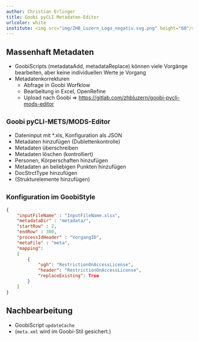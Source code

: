 ```yaml
---
author: Christian Erlinger
title: Goobi pyCLI Metadaten-Editor
urlcolor: white
institute: <img src="img/ZHB_Luzern_Logo_negativ.svg.png" height="60"/><br/><small>AG Goobi, 01. April 2025</small><br/><img src="img/CC_BY_icon.svg.png" width="100px"/>
---
```


## Massenhaft Metadaten

* GoobiScripts (metadataAdd, metadataReplace) können viele Vorgänge bearbeiten, aber keine individuellen Werte je Vorgang
* Metadatenkorrekturen
  * Abfrage in Goobi Worfklow
  * Bearbeitung in Excel, OpenRefine
  * Upload nach Goobi
=> https://gitlab.com/zhbluzern/goobi-pycli-mods-editor

## <small>Goobi pyCLI-METS/MODS-Editor</small>

* Dateninput mit *.xls, Konfiguration als JSON
* Metadaten hinzufügen (Dublettenkontrolle)
* Metadaten überschreiben 
* Metadaten löschen (kontrolliert)
* Personen, Körperschaften hinzufügen
* Metadaten an beliebigen Punkten hinzufügen
* DocStrctType hinzufügen
* (Strukturelemente hinzufügen)

## <small>Konfiguration im GoobiStyle</small>
```json
{
    "inputFileName" : "InputFileName.xlsx",
    "metadataDir" : "metadata/",
    "startRow" : 2,
    "endRow" : 300,
    "processIdHeader" : "VorgangID",
    "metaFile" : "meta",    
    "mapping":
    [
        {
            "ugh": "RestrictionOnAccessLicense",
            "header": "RestrictionOnAccessLicense",
            "replaceExisting": True
        }
    ]
}
```

## Nachbearbeitung

* GoobiScript `updateCache`
* (`meta.xml` wird im Goobi-Stil gesichert.)